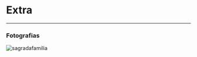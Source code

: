 # Extra

---

### Fotografias

![sagradafamilia](https://github.com/user-attachments/assets/18297218-8b80-404b-9b7f-74acdd318c9c)
